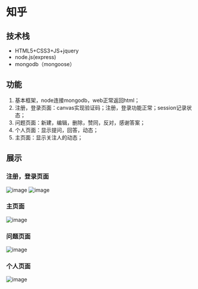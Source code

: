 # 知乎
## 技术栈
* HTML5+CSS3+JS+jquery
* node.js(express)
* mongodb（mongoose）

## 功能
1. 基本框架，node连接mongodb，web正常返回html；
2. 注册，登录页面：canvas实现验证码；注册，登录功能正常；session记录状态；
3. 问题页面：新建，编辑，删除，赞同，反对，感谢答案；
4. 个人页面：显示提问，回答，动态；
5. 主页面：显示关注人的动态；
 
## 展示
### 注册，登录页面
![image](https://github.com/jiangchenguang/zhihu/raw/master/show/login-1.png)
![image](https://github.com/jiangchenguang/zhihu/raw/master/show/login-2.png)
### 主页面
![image](https://github.com/jiangchenguang/zhihu/raw/master/show/main-page.png)
### 问题页面
![image](https://github.com/jiangchenguang/zhihu/raw/master/show/question-page.png)
### 个人页面
![image](https://github.com/jiangchenguang/zhihu/raw/master/show/user-page.png)
